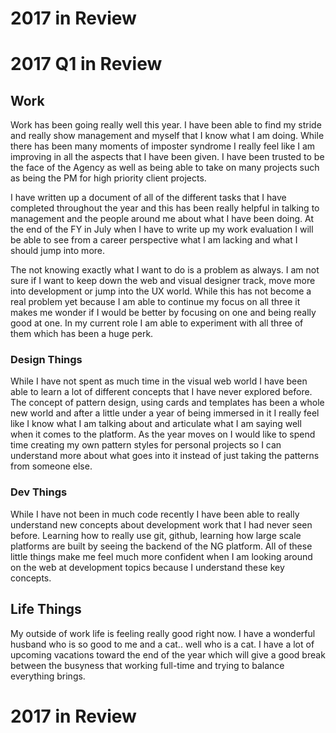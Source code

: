 2017 in Review
==============

# 2017 Q1 in Review

## Work
Work has been going really well this year. I have been able to find my stride and really show management and myself that I know what I am doing. While there has been many moments of imposter syndrome I really feel like I am improving in all the aspects that I have been given. I have been trusted to be the face of the Agency as well as being able to take on many projects such as being the PM for high priority client projects.

I have written up a document of all of the different tasks that I have completed throughout the year and this has been really helpful in talking to management and the people around me about what I have been doing. At the end of the FY in July when I have to write up my work evaluation I will be able to see from a career perspective what I am lacking and what I should jump into more.

The not knowing exactly what I want to do is a problem as always. I am not sure if I want to keep down the web and visual designer track, move more into development or jump into the UX world. While this has not become a real problem yet because I am able to continue my focus on all three it makes me wonder if I would be better by focusing on one and being really good at one. In my current role I am able to experiment with all three of them which has been a huge perk.

### Design Things
While I have not spent as much time in the visual web world I have been able to learn a lot of different concepts that I have never explored before. The concept of pattern design, using cards and templates has been a whole new world and after a little under a year of being immersed in it I really feel like I know what I am talking about and articulate what I am saying well when it comes to the platform. As the year moves on I would like to spend time creating my own pattern styles for personal projects so I can understand more about what goes into it instead of just taking the patterns from someone else.

### Dev Things
While I have not been in much code recently I have been able to really understand new concepts about development work that I had never seen before. Learning how to really use git, github, learning how large scale platforms are built by seeing the backend of the NG platform. All of these little things make me feel much more confident when I am looking around on the web at development topics because I understand these key concepts.

## Life Things
My outside of work life is feeling really good right now. I have a wonderful husband who is so good to me and a cat.. well who is a cat. I have a lot of upcoming vacations toward the end of the year which will give a good break between the busyness that working full-time and trying to balance everything brings.

# 2017 in Review

